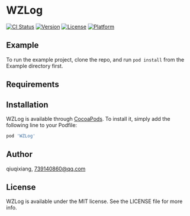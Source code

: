 # WZLog

[![CI Status](https://img.shields.io/travis/qiuqixiang/WZLog.svg?style=flat)](https://travis-ci.org/qiuqixiang/WZLog)
[![Version](https://img.shields.io/cocoapods/v/WZLog.svg?style=flat)](https://cocoapods.org/pods/WZLog)
[![License](https://img.shields.io/cocoapods/l/WZLog.svg?style=flat)](https://cocoapods.org/pods/WZLog)
[![Platform](https://img.shields.io/cocoapods/p/WZLog.svg?style=flat)](https://cocoapods.org/pods/WZLog)

## Example

To run the example project, clone the repo, and run `pod install` from the Example directory first.

## Requirements

## Installation

WZLog is available through [CocoaPods](https://cocoapods.org). To install
it, simply add the following line to your Podfile:

```ruby
pod 'WZLog'
```

## Author

qiuqixiang, 739140860@qq.com

## License

WZLog is available under the MIT license. See the LICENSE file for more info.
